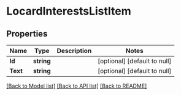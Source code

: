 # LocardInterestsListItem

## Properties
Name | Type | Description | Notes
------------ | ------------- | ------------- | -------------
**Id** | **string** |  | [optional] [default to null]
**Text** | **string** |  | [optional] [default to null]

[[Back to Model list]](../README.md#documentation-for-models) [[Back to API list]](../README.md#documentation-for-api-endpoints) [[Back to README]](../README.md)


